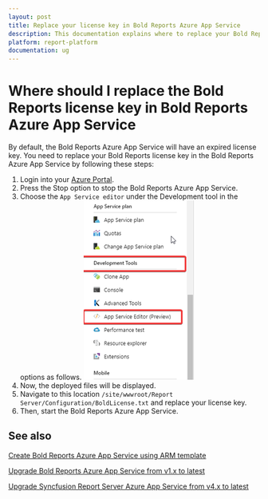 ```yaml
---
layout: post
title: Replace your license key in Bold Reports Azure App Service
description: This documentation explains where to replace your Bold Reports license key in Bold Reports Azure App Service
platform: report-platform
documentation: ug
---
```


# Where should I replace the Bold Reports license key in Bold Reports Azure App Service

By default, the Bold Reports Azure App Service will have an expired license key. You need to replace your Bold Reports license key in the Bold Reports Azure App Service by following these steps:

1. Login into your [Azure Portal](https://portal.azure.com/).
2. Press the Stop option to stop the Bold Reports Azure App Service.
3. Choose the `App Service editor` under the Development tool in the options as follows.
   ![App Service Editor](/static/assets/on-premise/images/faq/app-service-editor.png)
4. Now, the deployed files will be displayed.
5. Navigate to this location `/site/wwwroot/Report Server/Configuration/BoldLicense.txt` and replace your license key.
6. Then, start the Bold Reports Azure App Service.

## See also

[Create Bold Reports Azure App Service using ARM template](/on-premise/installation-and-deployment/azure/create-app-service/)

[Upgrade Bold Reports Azure App Service from v1.x to latest](/on-premise/installation-and-deployment/azure/upgrade-v1.x/)

[Upgrade Syncfusion Report Server Azure App Service from v4.x to latest](/on-premise/installation-and-deployment/azure/upgrade-v1.x/)